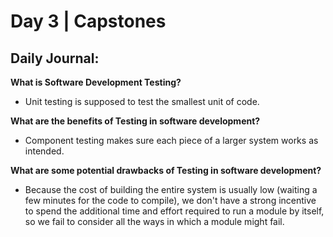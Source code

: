 # Day 3 | Capstones

## Daily Journal:

**What is Software Development Testing?**

+ Unit testing is supposed to test the smallest unit of code.

**What are the benefits of Testing in software development?**

+ Component testing makes sure each piece of a larger system works as intended.

**What are some potential drawbacks of Testing in software development?**

+ Because the cost of building the entire system is usually low (waiting a few minutes for the code to compile), we don't have a strong incentive to spend the additional time and effort required to run a module by itself, so we fail to consider all the ways in which a module might fail.